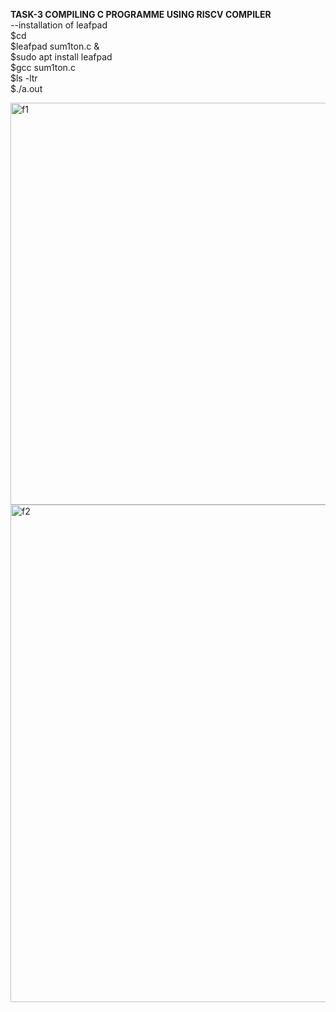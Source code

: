 **TASK-3 COMPILING C PROGRAMME USING RISCV COMPILER**  
--installation of leafpad  
$cd    
$leafpad sum1ton.c &  
$sudo apt install leafpad   
$gcc sum1ton.c    
$ls -ltr  
$./a.out     

<img width="643" alt="f1" src="https://github.com/KeerthiPatil/VSDSQUADRON_MINI_INTERNSHIP/assets/167600409/b3886d82-bab6-4b37-af07-8511211abb44">  


      
<img width="796" alt="f2" src="https://github.com/KeerthiPatil/VSDSQUADRON_MINI_INTERNSHIP/assets/167600409/18143e59-74bf-4708-8bac-e6c64ee4499d">   



